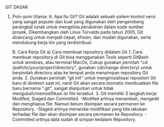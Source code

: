 GIT DASAR

1. Poin-poin Utama:
   A. Apa Itu Git?
       Git adalah sebuah sistem kontrol versi yang sangat populer dan kuat yang digunakan oleh pengembang perangkat lunak
         untuk mengelola perubahan dalam kode sumber proyek, Dikembangkan oleh Linus Torvalds pada tahun 2005, 
         Git dirancang untuk menjadi cepat, efisien, dan mudah digunakan, serta mendukung kerja tim yang terdistribusi.

   B. Cara Kerja Git
       a) Cara membuat repository didalam Git
         1. Cara membuat repository di Git bisa menggunakan Tools seperti GitBash untuk windows, atau terminal
             MacOs, Cukup gunakan perintah "cd /path/to/your/project/directory", gunakan cd(change directory) untuk
             berpindah directory atau ke tempat anda menyimpan repository Git anda.
         2. Gunakan perintah "git init" untuk menginisialisasi repositori Git baru di direktori saat ini, nanti Git akan secara
            otomatis membuatkan file baru bernama ".git", sangat dianjurkan untuk tidak mengubah/memodifikasi isi file tersebut.
         3.  Git memiliki 3 langkah kerja: Modifed, Staged dan Committed.
               -Modifed artinya menambah, mengedit dan menghapus file. Namun belum disimpan secara permanen ke Repository.
               -Staged artinya menandai modifikasi yang kita lakukan terhadap file dan akan disimpan secara permanen ke Repository.
               -Committed artinya data sudah di simpan kedalam Repository.
   

